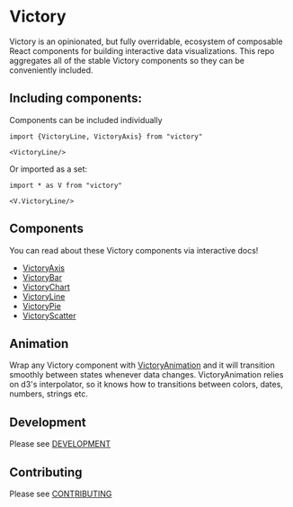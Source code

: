 Victory
=======
Victory is an opinionated, but fully overridable, ecosystem of composable React components for building interactive data visualizations. This repo aggregates all of the stable Victory components so they can be conveniently included. 

## Including components:

Components can be included individually

```
import {VictoryLine, VictoryAxis} from "victory"

<VictoryLine/>
```

Or imported as a set:

```
import * as V from "victory"

<V.VictoryLine/>
```

## Components

You can read about these Victory components via interactive docs!

- [VictoryAxis](https://formidablelabs.github.io/victory-axis)
- [VictoryBar](https://formidablelabs.github.io/victory-bar)
- [VictoryChart](https://formidablelabs.github.io/victory-chart)
- [VictoryLine](https://formidablelabs.github.io/victory-line)
- [VictoryPie](https://formidablelabs.github.io/victory-pie)
- [VictoryScatter](https://formidablelabs.github.io/victory-scatter)


## Animation
Wrap any Victory component with [VictoryAnimation](https://github.com/FormidableLabs/victory-animation) and it will transition smoothly between states whenever data changes. VictoryAnimation relies on d3's interpolator, so it knows how to transitions between colors, dates, numbers, strings etc.

## Development

Please see [DEVELOPMENT](DEVELOPMENT.md)

## Contributing

Please see [CONTRIBUTING](CONTRIBUTING.md)

[trav_img]: https://api.travis-ci.org/formidablelabs/victory.svg
[trav_site]: https://travis-ci.org/formidablelabs/victory

